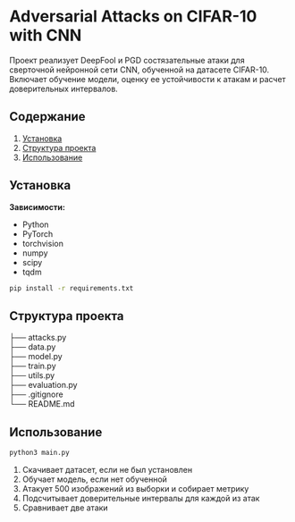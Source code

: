 # Adversarial Attacks on CIFAR-10 with CNN

Проект реализует DeepFool и PGD состязательные атаки для сверточной нейронной сети CNN, обученной на датасете CIFAR-10. Включает обучение модели, оценку ее устойчивости к атакам и расчет доверительных интервалов.

## Содержание
1. [Установка](#установка)
2. [Структура проекта](#структура-проекта)
3. [Использование](#использование)

## Установка

**Зависимости:**
- Python
- PyTorch
- torchvision
- numpy
- scipy
- tqdm

```bash
pip install -r requirements.txt
```

## Структура проекта

├── attacks.py     
├── data.py        
├── model.py       
├── train.py       
├── utils.py       
├── evaluation.py  
├── .gitignore     
└── README.md      

## Использование

```bash
python3 main.py
```

1. Скачивает датасет, если не был установлен
2. Обучает модель, если нет обученной
3. Атакует 500 изображений из выборки и собирает метрику
4. Подсчитывает доверительные интервалы для каждой из атак
5. Сравнивает две атаки
